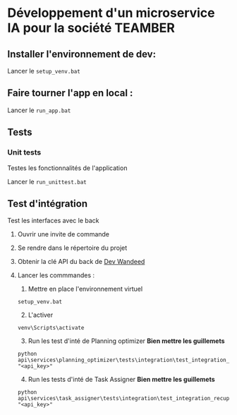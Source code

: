 # Développement d'un microservice IA pour la société TEAMBER

## Installer l'environnement de dev:

Lancer le ```setup_venv.bat```

## Faire tourner l'app en local :


Lancer le ```run_app.bat```


## Tests

### Unit tests
Testes les fonctionnalités de l'application

Lancer le ```run_unittest.bat```

## Test d'intégration
Test les interfaces avec le back

1. Ouvrir une invite de commande
2. Se rendre dans le répertoire du projet
3. Obtenir la clé API du back de [Dev Wandeed](https://development.wandeed.com)
4. Lancer les commmandes :
   1. Mettre en place l'environnement virtuel
   ```
   setup_venv.bat
   ```
   
   2. L'activer
   ```
   venv\Scripts\activate
   ```
   
   3. Run les test d'inté de Planning optimizer __Bien mettre les guillemets__

   ``` 
   python api\services\planning_optimizer\tests\integration\test_integration_recuperation_data.py "<api_key>" 
   ```
   4. Run les tests d'inté de Task Assigner __Bien mettre les guillemets__
   ``` 
   python api\services\task_assigner\tests\integration\test_integration_recuperation_data.py "<api_key>" 
   ```





